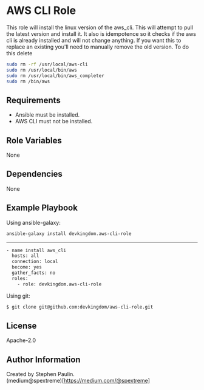 AWS CLI Role
=========

This role will install the linux version of the aws_cli.   This will attempt to pull the latest version and install it.  It also is idempotence so it checks if the aws cli is already installed and will not change anything.   If you want this to replace an existing you'll need to manually remove the old version.  To do this delete

```bash
sudo rm -rf /usr/local/aws-cli
sudo rm /usr/local/bin/aws
sudo rm /usr/local/bin/aws_completer
sudo rm /bin/aws
```

Requirements
------------

- Ansible must be installed.
- AWS CLI must not be installed.

Role Variables
--------------

None

Dependencies
------------

None

Example Playbook
----------------

Using ansible-galaxy:

```bash
ansible-galaxy install devkingdom.aws-cli-role
```

---
```bash
- name install aws_cli
  hosts: all
  connection: local
  become: yes
  gather_facts: no
  roles:
    - role: devkingdom.aws-cli-role
```

Using git:

```bash
$ git clone git@github.com:devkingdom/aws-cli-role.git
```


License
-------

Apache-2.0

Author Information
------------------

Created by Stephen Paulin.   
(medium@spextreme)[https://medium.com/@spextreme]

